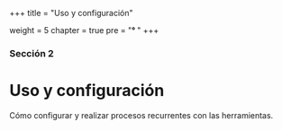 +++
title = "Uso y configuración"

weight = 5
chapter = true
pre = "<b>° </b>"
+++

### Sección 2

# Uso y configuración

Cómo configurar y realizar procesos recurrentes con las herramientas.